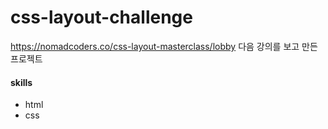 # css-layout-challenge
https://nomadcoders.co/css-layout-masterclass/lobby 다음 강의를 보고 만든 프로젝트

#### skills
- html
- css
